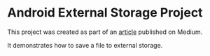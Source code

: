 # Android External Storage Project

This project was created as part of an [article](https://android.jlelse.eu/android-memory-cd45b82c0995) published on Medium.

It demonstrates how to save a file to external storage.